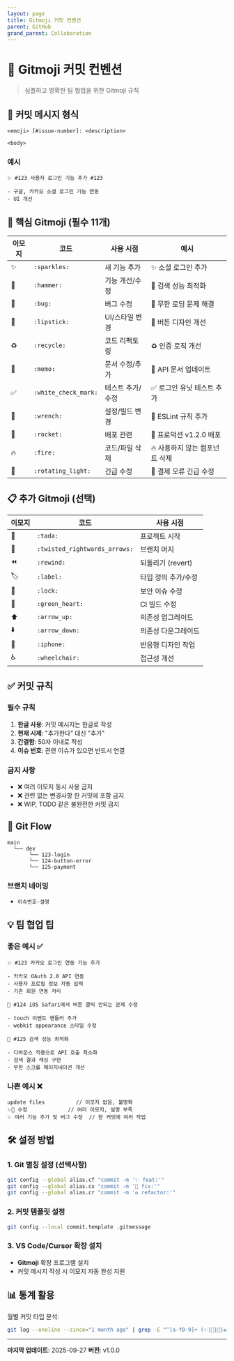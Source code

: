 ```yaml
---
layout: page
title: Gitmoji 커밋 컨벤션
parent: GitHub
grand_parent: Collaboration
---
```


# 🎯 Gitmoji 커밋 컨벤션

> 심플하고 명확한 팀 협업을 위한 Gitmoji 규칙

## 📝 커밋 메시지 형식

```
<emoji> [#issue-number]: <description> 

<body>
```

### 예시
```
✨ #123 사용자 로그인 기능 추가 #123

- 구글, 카카오 소셜 로그인 기능 연동
- UI 개선
```

## 🎨 핵심 Gitmoji (필수 11개)

| 이모지 | 코드 | 사용 시점 | 예시 |
|--------|------|-----------|------|
| ✨ | `:sparkles:` | 새 기능 추가 | ✨ 소셜 로그인 추가 |
| 🔨 | `:hammer:` | 기능 개선/수정 | 🔨 검색 성능 최적화 |
| 🐛 | `:bug:` | 버그 수정 | 🐛 무한 로딩 문제 해결 |
| 💄 | `:lipstick:` | UI/스타일 변경 | 💄 버튼 디자인 개선 |
| ♻️ | `:recycle:` | 코드 리팩토링 | ♻️ 인증 로직 개선 |
| 📝 | `:memo:` | 문서 수정/추가 | 📝 API 문서 업데이트 |
| ✅ | `:white_check_mark:` | 테스트 추가/수정 | ✅ 로그인 유닛 테스트 추가 |
| 🔧 | `:wrench:` | 설정/빌드 변경 | 🔧 ESLint 규칙 추가 |
| 🚀 | `:rocket:` | 배포 관련 | 🚀 프로덕션 v1.2.0 배포 |
| 🔥 | `:fire:` | 코드/파일 삭제 | 🔥 사용하지 않는 컴포넌트 삭제 |
| 🚨 | `:rotating_light:` | 긴급 수정 | 🚨 결제 오류 긴급 수정 |

## 📋 추가 Gitmoji (선택)

| 이모지 | 코드 | 사용 시점 |
|--------|------|-----------|
| 🎉 | `:tada:` | 프로젝트 시작 |
| 🔀 | `:twisted_rightwards_arrows:` | 브랜치 머지 |
| ⏪ | `:rewind:` | 되돌리기 (revert) |
| 🏷️ | `:label:` | 타입 정의 추가/수정 |
| 🔐 | `:lock:` | 보안 이슈 수정 |
| 💚 | `:green_heart:` | CI 빌드 수정 |
| ⬆️ | `:arrow_up:` | 의존성 업그레이드 |
| ⬇️ | `:arrow_down:` | 의존성 다운그레이드 |
| 📱 | `:iphone:` | 반응형 디자인 작업 |
| ♿ | `:wheelchair:` | 접근성 개선 |

## ✅ 커밋 규칙

### 필수 규칙
1. **한글 사용**: 커밋 메시지는 한글로 작성
2. **현재 시제**: "추가한다" 대신 "추가"
3. **간결함**: 50자 이내로 작성
4. **이슈 번호**: 관련 이슈가 있으면 반드시 연결

### 금지 사항
- ❌ 여러 이모지 동시 사용 금지
- ❌ 관련 없는 변경사항 한 커밋에 포함 금지
- ❌ WIP, TODO 같은 불완전한 커밋 금지

## 🔄 Git Flow

```
main
  └── dev
       └── 123-login
       └── 124-button-error
       └── 125-payment
```

### 브랜치 네이밍
- `이슈번호-설명`
## 💡 팀 협업 팁

### 좋은 예시 ✅
```
✨ #123 카카오 로그인 연동 기능 추가

- 카카오 OAuth 2.0 API 연동
- 사용자 프로필 정보 자동 입력
- 기존 회원 연동 처리

🐛 #124 iOS Safari에서 버튼 클릭 안되는 문제 수정

- touch 이벤트 핸들러 추가
- webkit appearance 스타일 수정

🔨 #125 검색 성능 최적화

- 디바운스 적용으로 API 호출 최소화
- 검색 결과 캐싱 구현
- 무한 스크롤 페이지네이션 개선
```

### 나쁜 예시 ❌
```
update files          // 이모지 없음, 불명확
✨🐛 수정             // 여러 이모지, 설명 부족
✨ 여러 기능 추가 및 버그 수정  // 한 커밋에 여러 작업
```

## 🛠️ 설정 방법

### 1. Git 별칭 설정 (선택사항)
```bash
git config --global alias.cf "commit -m '✨ feat:'"
git config --global alias.cx "commit -m '🐛 fix:'"
git config --global alias.cr "commit -m '♻️ refactor:'"
```

### 2. 커밋 템플릿 설정
```bash
git config --local commit.template .gitmessage
```

### 3. VS Code/Cursor 확장 설치
- **Gitmoji** 확장 프로그램 설치
- 커밋 메시지 작성 시 이모지 자동 완성 지원

## 📊 통계 활용

월별 커밋 타입 분석:
```bash
git log --oneline --since="1 month ago" | grep -E "^[a-f0-9]+ (✨|🐛|💄|♻️|📝|✅|🔧|🚀|🔥|🚨)" | cut -d' ' -f2 | sort | uniq -c
```

---

**마지막 업데이트**: 2025-09-27
**버전**: v1.0.0